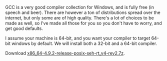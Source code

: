 GCC is a very good compiler collection for Windows, and is fully free (in speech and beer). There are however a ton of distributions spread over the internet, but only some are of high quality. There's a lot of choices to be made as well, so I've made all those for you so you don't have to worry, and get good defaults.

I assume your machine is 64-bit, and you want your compiler to target 64-bit windows by default. We will install both a 32-bit and a 64-bit compiler.

Download [x86_64-4.9.2-release-posix-seh-rt_v4-rev2.7z](http://sourceforge.net/projects/mingw-w64/files/Toolchains%20targetting%20Win64/Personal%20Builds/mingw-builds/4.9.2/threads-posix/seh/x86_64-4.9.2-release-posix-seh-rt_v4-rev2.7z/download).